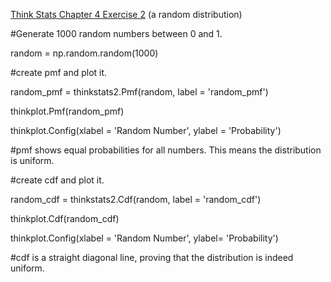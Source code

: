 [Think Stats Chapter 4 Exercise 2](http://greenteapress.com/thinkstats2/html/thinkstats2005.html#toc41) (a random distribution)

#Generate 1000 random numbers between 0 and 1.

random = np.random.random(1000)

#create pmf and plot it.

random_pmf = thinkstats2.Pmf(random, label = 'random_pmf')

thinkplot.Pmf(random_pmf)

thinkplot.Config(xlabel = 'Random Number', ylabel = 'Probability')

#pmf shows equal probabilities for all numbers. This means the distribution is uniform.

#create cdf and plot it.

random_cdf = thinkstats2.Cdf(random, label = 'random_cdf')

thinkplot.Cdf(random_cdf)

thinkplot.Config(xlabel = 'Random Number', ylabel= 'Probability')

#cdf is a straight diagonal line, proving that the distribution is indeed uniform.
